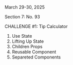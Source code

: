 March 29-30, 2025

Section 7: No. 93

CHALLENGE #1: Tip Calculator

1. Use State
2. Lifting Up State
3. Children Props
4. Reusable Component
5. Separeted Components
